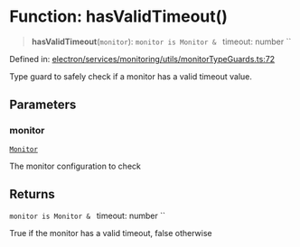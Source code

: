 # Function: hasValidTimeout()

> **hasValidTimeout**(`monitor`): `monitor is Monitor & ` timeout: number ``

Defined in: [electron/services/monitoring/utils/monitorTypeGuards.ts:72](https://github.com/Nick2bad4u/Uptime-Watcher/blob/8a1973382d5fe14c52996ecda381894eb7ecd4a6/electron/services/monitoring/utils/monitorTypeGuards.ts#L72)

Type guard to safely check if a monitor has a valid timeout value.

## Parameters

### monitor

[`Monitor`](../../../../../../shared/types/interfaces/Monitor.md)

The monitor configuration to check

## Returns

`monitor is Monitor & ` timeout: number ``

True if the monitor has a valid timeout, false otherwise
